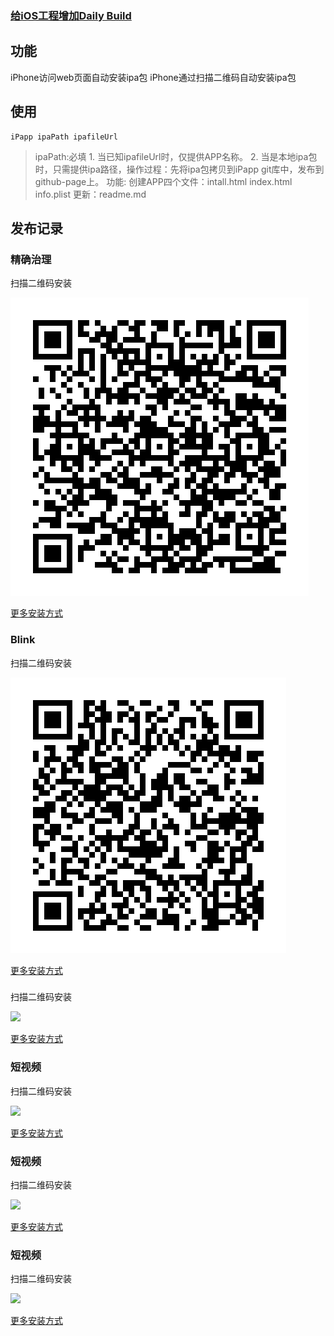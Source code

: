 ### [给iOS工程增加Daily Build](http://blog.devtang.com/2012/02/16/apply-daily-build-in-ios-project/)

## 功能
iPhone访问web页面自动安装ipa包
iPhone通过扫描二维码自动安装ipa包

## 使用
```
iPapp ipaPath ipafileUrl

```
> ipaPath:必填
    1. 当已知ipafileUrl时，仅提供APP名称。
    2. 当是本地ipa包时，只需提供ipa路径，操作过程：先将ipa包拷贝到iPapp git库中，发布到github-page上。
功能:
    创建APP四个文件：intall.html index.html info.plist
    更新：readme.md


## 发布记录

### 精确治理
扫描二维码安装

![](/jingquezhili/icon.png)

[更多安装方式](/jingquezhili/index.html)

### Blink
扫描二维码安装

![](/Blink/icon.png)

[更多安装方式](/Blink/index.html)

### 
扫描二维码安装

![](https://it-boyer.github.io/iPapp/duanshipin/icon.png)

[更多安装方式](duanshipin/index.html)
### 短视频
扫描二维码安装

![](https://it-boyer.github.io/iPapp/duanshipin/icon.png)

[更多安装方式](duanshipin/index.html)

### 短视频
扫描二维码安装

![](https://it-boyer.github.io/iPapp/duanshipin/icon.png)

[更多安装方式](duanshipin/index.html)

### 短视频
扫描二维码安装

![](https://it-boyer.github.io/iPapp/duanshipin/icon.png)

[更多安装方式](duanshipin/index.html)

